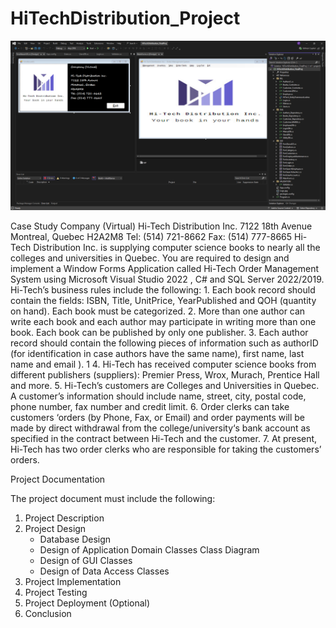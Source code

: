 # HiTechDistribution_Project
![Descripción de la Imagen](https://github.com/Jorgejfp/HiTechDistribution_Project_Cs/blob/master/image.png?raw=true)

Case Study Company (Virtual) Hi-Tech Distribution Inc. 7122 18th Avenue Montreal, Quebec H2A2M8 Tel: (514) 721-8662 Fax: (514) 777-8665 Hi-Tech Distribution Inc. is supplying computer science books to nearly all the colleges and universities in Quebec. You are required to design and implement a Window Forms Application called Hi-Tech Order Management System using Microsoft Visual Studio 2022 , C# and SQL Server 2022/2019. Hi-Tech’s business rules include the following: 1.   Each book record should contain the fields: ISBN, Title, UnitPrice, YearPublished and QOH (quantity on hand). Each book must be categorized. 2.  More than one author can write each book and each author may participate in writing more than one book. Each book can be published by only one publisher. 3.   Each author record should contain the following pieces of information such as authorID (for identification in case authors have the same name), first name, last name and email ). 1      4.  Hi-Tech has received computer science books from different publishers (suppliers): Premier Press, Wrox, Murach, Prentice Hall and more.  5.   Hi-Tech’s customers are Colleges and Universities in Quebec. A customer’s information should include name, street, city, postal code, phone number, fax number and credit limit.  6.  Order clerks can take customers ‘orders (by Phone, Fax, or Email) and order payments will be made by direct withdrawal from the college/university‘s bank account as specified in the contract between Hi-Tech and the customer.  7.  At present, Hi-Tech has two order clerks who are responsible for taking the customers’ orders. 

Project Documentation 

The project document must include the following: 

1.   Project Description
2.   Project Design
     - Database Design
     - Design of Application Domain Classes Class Diagram
     - Design of GUI Classes
     - Design of Data Access Classes
3.   Project Implementation
4.   Project Testing
5.   Project Deployment (Optional)
6.   Conclusion 
